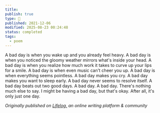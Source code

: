 ```yaml
---
title:
publish: true
type: 🌳
published: 2021-12-06
modified: 2025-08-23 00:24:48
status: completed
tags:
  - poem
---
```

 A bad day is when you wake up and you already feel heavy. 
A bad day is when you noticed the gloomy weather mirrors what's inside your head.
A bad day is when you realize how much work it takes to curve up your lips for a smile.
A bad day is when even music can't cheer you up.
A bad day is when everything seems pointless. 
A bad day makes you cry.
A bad day makes you want to sleep early.
A bad day never seems to resolve itself.
A bad day beats out two good days.
A bad day. A bad day.
There's nothing much else to say.
I might be having a bad day, but that's okay.
After all, it's only just one day.

*Originally published on [Lifelog,](https://golifelog.com/) an online writing platform & community*